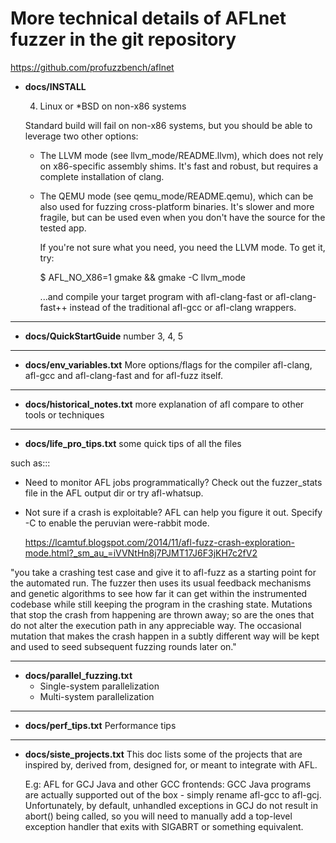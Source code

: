 # More technical details of AFLnet fuzzer in the git repository
<https://github.com/profuzzbench/aflnet>

- **docs/INSTALL**

	4) Linux or *BSD on non-x86 systems

	
	Standard build will fail on non-x86 systems, but you should be able to leverage two other options:

  - The LLVM mode (see llvm_mode/README.llvm), which does not rely on x86-specific assembly shims. It's fast and robust, but requires a complete installation of clang.

  - The QEMU mode (see qemu_mode/README.qemu), which can be also used for     fuzzing cross-platform binaries. It's slower and more fragile, but can be used even when you don't have the source for the tested app.

	If you're not sure what you need, you need the LLVM mode. To get it, try:

	$ AFL_NO_X86=1 gmake && gmake -C llvm_mode

	...and compile your target program with afl-clang-fast or afl-clang-fast++
	instead of the traditional afl-gcc or afl-clang wrappers.

-----------------------
- **docs/QuickStartGuide**
number 3, 4, 5

---------------------------
- **docs/env_variables.txt**
More options/flags for the compiler afl-clang, afl-gcc and afl-clang-fast
and for afl-fuzz itself.

------------------------------
- **docs/historical_notes.txt**
more explanation of afl compare to other tools or techniques

-------------------------------
- **docs/life_pro_tips.txt**
some quick tips of all the files

such as:::

- Need to monitor AFL jobs programmatically? Check out the fuzzer_stats file in the AFL output dir or try afl-whatsup.

- Not sure if a crash is exploitable? AFL can help you figure it out. Specify -C to enable the peruvian were-rabbit mode.

	<https://lcamtuf.blogspot.com/2014/11/afl-fuzz-crash-exploration-mode.html?_sm_au_=iVVNtHn8j7PJMT17J6F3jKH7c2fV2>

"you take a crashing test case and give it to afl-fuzz as a starting point for the automated run. The fuzzer then uses its usual feedback mechanisms and genetic algorithms to see how far it can get within the instrumented codebase while still keeping the program in the crashing state. Mutations that stop the crash from happening are thrown away; so are the ones that do not alter the execution path in any appreciable way. The occasional mutation that makes the crash happen in a subtly different way will be kept and used to seed subsequent fuzzing rounds later on."

-----------------------
- **docs/parallel_fuzzing.txt**
	- Single-system parallelization
	- Multi-system parallelization

-----------------------------
- **docs/perf_tips.txt**
Performance tips

--------------------------
- **docs/siste_projects.txt**
This doc lists some of the projects that are inspired by, derived from, designed for, or meant to integrate with AFL.

	E.g:
	AFL for GCJ Java and other GCC frontends:
	GCC Java programs are actually supported out of the box - simply rename afl-gcc to afl-gcj. Unfortunately, by default, unhandled exceptions in GCJ do not result in abort() being called, so you will need to manually add a top-level exception handler that exits with SIGABRT or something equivalent.

